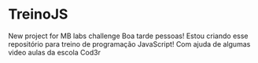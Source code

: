 # TreinoJS
New project for MB labs challenge
Boa tarde pessoas! Estou criando esse repositório para treino de programação JavaScript! Com ajuda de algumas video aulas da escola Cod3r
